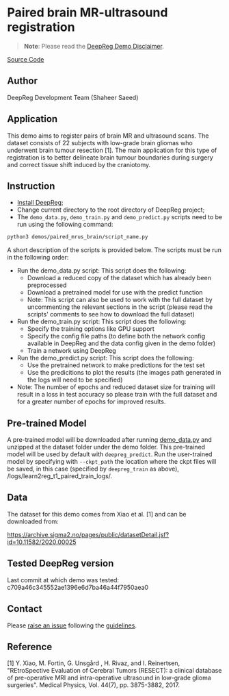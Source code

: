 # Paired brain MR-ultrasound registration

> **Note**: Please read the
> [DeepReg Demo Disclaimer](introduction.html#demo-disclaimer).

[Source Code](https://github.com/DeepRegNet/DeepReg/tree/main/demos/paired_mrus_brain)

## Author

DeepReg Development Team (Shaheer Saeed)

## Application

This demo aims to register pairs of brain MR and ultrasound scans. The dataset consists
of 22 subjects with low-grade brain gliomas who underwent brain tumour resection [1].
The main application for this type of registration is to better delineate brain tumour
boundaries during surgery and correct tissue shift induced by the craniotomy.

## Instruction

- [Install DeepReg](https://deepreg.readthedocs.io/en/latest/getting_started/install.html);
- Change current directory to the root directory of DeepReg project;
- The `demo_data.py`, `demo_train.py` and `demo_predict.py` scripts need to be run using
  the following command:

```bash
python3 demos/paired_mrus_brain/script_name.py
```

A short description of the scripts is provided below. The scripts must be run in the
following order:

- Run the demo_data.py script: This script does the following:
  - Download a reduced copy of the dataset which has already been preprocessed
  - Download a pretrained model for use with the predict function
  - Note: This script can also be used to work with the full dataset by uncommenting the
    relevant sections in the script (please read the scripts' comments to see how to
    download the full dataset)
- Run the demo_train.py script: This script does the following:
  - Specify the training options like GPU support
  - Specify the config file paths (to define both the network config available in
    DeepReg and the data config given in the demo folder)
  - Train a network using DeepReg
- Run the demo_predict.py script: This script does the following:
  - Use the pretrained network to make predictions for the test set
  - Use the predicitions to plot the results (the images path generated in the logs will
    need to be specified)
- Note: The number of epochs and reduced dataset size for training will result in a loss
  in test accuracy so please train with the full dataset and for a greater number of
  epochs for improved results.

## Pre-trained Model

A pre-trained model will be downloaded after running [demo_data.py](./demo_data.py) and
unzipped at the dataset folder under the demo folder. This pre-trained model will be
used by default with `deepreg_predict`. Run the user-trained model by specifying with
`--ckpt_path` the location where the ckpt files will be saved, in this case (specified
by `deepreg_train` as above), /logs/learn2reg_t1_paired_train_logs/.

## Data

The dataset for this demo comes from Xiao et al. [1] and can be downloaded from:

https://archive.sigma2.no/pages/public/datasetDetail.jsf?id=10.11582/2020.00025

## Tested DeepReg version

Last commit at which demo was tested: c709a46c345552ae1396e6d7ba46a44f7950aea0

## Contact

Please [raise an issue](https://github.com/DeepRegNet/DeepReg/issues/new) following the
[guidelines](https://deepreg.readthedocs.io/en/325-improve-contributing-pages/contributing/issue.html).

## Reference

[1] Y. Xiao, M. Fortin, G. Unsgård , H. Rivaz, and I. Reinertsen, "REtroSpective
Evaluation of Cerebral Tumors (RESECT): a clinical database of pre-operative MRI and
intra-operative ultrasound in low-grade glioma surgeries". Medical Physics, Vol. 44(7),
pp. 3875-3882, 2017.
